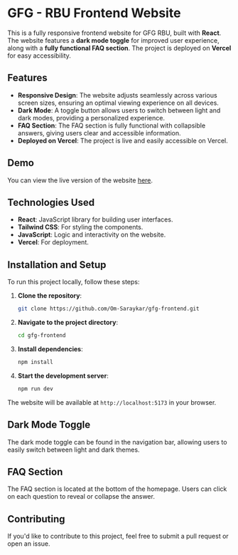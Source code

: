 # GFG - RBU Frontend Website

This is a fully responsive frontend website for GFG RBU, built with **React**. The website features a **dark mode toggle** for improved user experience, along with a **fully functional FAQ section**. The project is deployed on **Vercel** for easy accessibility.

## Features

- **Responsive Design**: The website adjusts seamlessly across various screen sizes, ensuring an optimal viewing experience on all devices.
- **Dark Mode**: A toggle button allows users to switch between light and dark modes, providing a personalized experience.
- **FAQ Section**: The FAQ section is fully functional with collapsible answers, giving users clear and accessible information.
- **Deployed on Vercel**: The project is live and easily accessible on Vercel.

## Demo

You can view the live version of the website [here](https://gfg-frontend-five.vercel.app).

## Technologies Used

- **React**: JavaScript library for building user interfaces.
- **Tailwind CSS**: For styling the components.
- **JavaScript**: Logic and interactivity on the website.
- **Vercel**: For deployment.

## Installation and Setup

To run this project locally, follow these steps:

1. **Clone the repository**:
   ```bash
   git clone https://github.com/Om-Saraykar/gfg-frontend.git
   ```
   
2. **Navigate to the project directory**:
   ```bash
   cd gfg-frontend
   ```

3. **Install dependencies**:
   ```bash
   npm install
   ```

4. **Start the development server**:
   ```bash
   npm run dev
   ```

The website will be available at `http://localhost:5173` in your browser.

## Dark Mode Toggle

The dark mode toggle can be found in the navigation bar, allowing users to easily switch between light and dark themes.

## FAQ Section

The FAQ section is located at the bottom of the homepage. Users can click on each question to reveal or collapse the answer.

## Contributing

If you'd like to contribute to this project, feel free to submit a pull request or open an issue.
